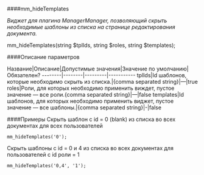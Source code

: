 ####mm_hideTemplates


*Виджет для плагина ManagerManager, позволяющий скрыть необходимые шаблоны из списка на странице редактирования документа.*

mm_hideTemplates(string $tplIds, string $roles, string $templates);

####Описание параметров

Название|Описание|Допустимые значения|Значение по умолчанию|Обязателен?
--------|--------|---------|-----------
tplIds|Id шаблонов, которые необходимо скрыть из списка.|{comma separated string}|—|true
roles|Роли, для которых необходимо применить виждет, пустое значение — все роли.{comma separated string}|—|false
templates|Id шаблонов, для которых необходимо применить виджет, пустое значение — все шаблоны.|{comma separated string}|-|false

####Примеры
Скрыть шаблон с id = 0 (blank) из списка во всех документах для всех пользователей
	
	mm_hideTemplates('0');

Скрыть шаблоны с id = 0 и 4 из списка во всех документах для пользователей с id роли = 1
	
	mm_hideTemplates('0,4', '1');
